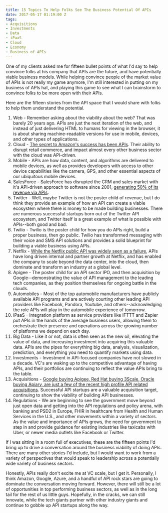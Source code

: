 ```yaml
---
title: 15 Topics To Help Folks See The Business Potential Of APIs
date: 2017-05-17 01:19:00 Z
tags:
- Acquisitions
- Investments
- Data
- iPaaS
- Cloud
- Economy
- Business of APIs
---
```


One of my clients asked me for fifteen bullet points of what I'd say to help convince folks at his company that APIs are the future, and have potentially viable business models. While helping convince people of the market value of APIs is not really my game anymore, I'm still interested in putting on my business of APIs hat, and playing this game to see what I can brainstorm to convince folks to be more open with their APIs.

Here are the fifteen stories from the API space that I would share with folks to help them understand the potential.

1. Web - Remember asking about the viability about the web? That was barely 20 years ago. APIs are just the next iteration of the web, and instead of just delivering HTML to humans for viewing in the browser, it is about sharing machine-readable versions for use in mobile, devices, and other types of applications.
2. Cloud - [The secret to Amazon's success has been APIs](http://apievangelist.com/2012/01/12/the-secret-to-amazons-success-internal-apis/). Their ability to disrupt retail commerce, and impact almost every other business sector with the cloud was API-driven.
3. Mobile - APIs are how data, content, and algorithms are delivered to mobile devices, as well as provides developers with access to other device capabilities like the camera, GPS, and other essential aspects of our ubiquitous mobile devices.
5. SalesForce - SalesForce has disrupted the CRM and sales market with it's API-driven approach to software since 2001, [generating 50% of its revenue via APIs](https://hbr.org/2015/01/the-strategic-value-of-apis).
6. Twitter - Well, maybe Twitter is not the poster child of revenue, but I do think they provide an example of how an API can create a viable ecosystem where there is money to be made building businesses. There are numerous successful startups born out of the Twitter API ecosystem, and Twitter itself is a great example of what is possible with APIs--both good and bad.
7. Twilio - Twilio is the poster child for how you do APIs right, build a proper business, then go public. Twilio has transformed messaging with their voice and SMS API solutions and provides a solid blueprint for building a viable business using APIs.
8. Netflix - [While the Netflix public API was widely seen as a failure](http://apievangelist.com/2016/09/07/the-netflix-public-api-was-the-most-successful-api-failure-ever/), APIs have long driven internal and partner growth at Netflix, and has enabled the company to scale beyond the data center, into the cloud, then dominate and transform an industry at a global level.
9. Apigee - The poster child for an API sector IPO, and then acquisition by Google--demonstrating the value of API management to the leading tech companies, as they position themselves for ongoing battle in the clouds.
10. Automobiles - Most of the top automobile manufacturers have publicly available API programs and are actively courting other leading API providers like Facebook, Pandora, Youtube, and others--acknowledging the role APIs will play in the automobile experience of tomorrow.
11. iPaaS - Integration platform as service providers like IFTTT and Zapier put APIs in the hands of the average business users, allowing them to orchestrate their presence and operations across the growing number of platforms we depend on each day.
12. Big Data - Like it or not, data is often seen as the new oil, elevating the value of data, and increasing investment into acquiring this valuable data. APIs are the pipes for everything big data, analysis, visualization, prediction, and everything you need to quantify markets using data.
13. Investments - Investment in API-focused companies have not slowed in a decade. VC's are waking up to the competitive advantage of having APIs, and their portfolios are continuing to reflect the value APIs bring to the table.
14. Acquisitions - [Google buying Apigee, Red Hat buying 3Scale, Oracle buying Apiary, are just a few of the recent high profile API related acquisitions](http://acquisitions.apievangelist.com/news/). Successful API startups are a valuable acquisition target, continuing to show the viability of building API businesses.
15. Regulations - We are beginning to see the government move beyond just open data and getting into the API regulations and policy arena, with banking and PSD2 in Europe, FHIR in healthcare from Health and Human Services in the U.S., and other movements within a variety of sectors. As the value and importance of APIs grows, the need for government to step in and provide guidance for existing industries like taxicabs with Uber, or newer media outlets like Facebook or Twitter.

If I was sitting in a room full of executives, these are the fifteen points I'd bring up to drive a conversation around the business viability of doing APIs. There are many other stories I'd include, but I would want to work from a variety of perspectives that would speak to leadership across a potentially wide variety of business sectors.

Honestly, APIs really don't excite me at VC scale, but I get it. Personally, I think Amazon, Google, Azure, and a handful of API rock stars are going to dominate the conversation moving forward. However, there will still be a lot of opportunities in top performing business sectors, as well as in the long tail for the rest of us little guys. Hopefully, in the cracks, we can still innovate, while the tech giants partner with other industry giants and continue to gobble up API startups along the way.
